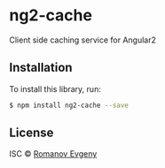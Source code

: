 # ng2-cache

Client side caching service for Angular2

## Installation

To install this library, run:

```bash
$ npm install ng2-cache --save
```

## License

ISC © [Romanov Evgeny](https://github.com/Jackson88)

